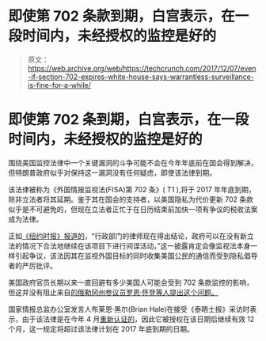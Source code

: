 # 即使第 702 条款到期，白宫表示，在一段时间内，未经授权的监控是好的

> 原文：<https://web.archive.org/web/https://techcrunch.com/2017/12/07/even-if-section-702-expires-white-house-says-warrantless-surveillance-is-fine-for-a-while/>

# 即使第 702 条到期，白宫表示，在一段时间内，未经授权的监控是好的

围绕美国监控法律中一个关键漏洞的斗争可能不会在今年年底前在国会得到解决，但特朗普政府似乎对保持这一漏洞没有任何疑虑，即使该法律到期。

该法律被称为《外国情报监视法(FISA)第 702 条》( T1 ),将于 2017 年年底到期，除非立法者将其延期。鉴于其在国会的支持者，以美国隐私为代价更新 702 条款似乎是不可避免的，但现在立法者正忙于在日历结束前加快一项有争议的税收法案成为法律。

正如[《纽约时报》报道的](https://web.archive.org/web/20230227010402/https://www.nytimes.com/2017/12/06/us/politics/warrantless-surveillance-legislation-section-702.html?_r=0)，“行政部门的律师现在得出结论，政府可以在没有新立法的情况下合法地继续在该项目下进行间谍活动，”这一披露肯定会像监视法本身一样引起争议，该法因其在监视外国目标的同时收集美国公民的通信而受到隐私倡导者的严厉批评。

美国政府官员长期以来一直回避有多少美国人可能会受到 702 条款监控的影响，但这并没有阻止来自[的俄勒冈州参议员罗恩·怀登等人提出这个问题。](https://web.archive.org/web/20230227010402/https://techcrunch.com/2017/10/24/usa-rights-act-wyden-section-702-fisa/)

国家情报总监办公室发言人布莱恩·黑尔(Brian Hale)在接受《泰晤士报》采访时表示，由于该法律是在今年 4 月[重新认证的](https://web.archive.org/web/20230227010402/https://www.lawfareblog.com/office-director-national-intelligence-releases-fisa-section-702-documents)，因此它被授权在该日期后继续有效 12 个月，这一规定将超过该法律计划在 2017 年底到期的日期。